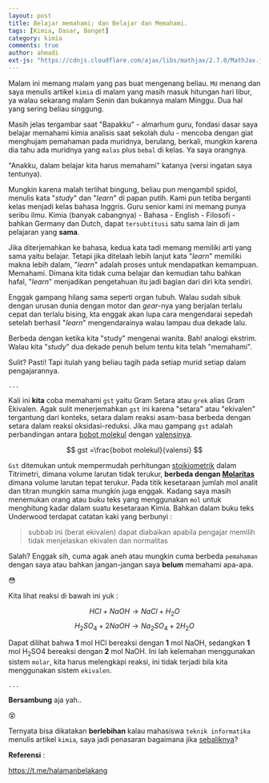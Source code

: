 ```yaml
---
layout: post
title: Belajar memahami; dan Belajar dan Memahami.
tags: [Kimia, Dasar, Banget]
category: kimia
comments: true
author: ahmadi
ext-js: "https://cdnjs.cloudflare.com/ajax/libs/mathjax/2.7.0/MathJax.js?config=TeX-MML-AM_CHTML"
--- 
```


Malam ini memang malam yang pas buat mengenang beliau. `MU` menang dan saya menulis artikel `kimia` di malam yang masih masuk hitungan hari libur, ya walau sekarang malam Senin dan bukannya malam Minggu. Dua hal yang sering beliau singgung.

Masih jelas tergambar saat "Bapakku" - almarhum guru, fondasi dasar saya belajar memahami kimia analisis saat sekolah dulu - mencoba dengan giat menghujam pemahaman pada muridnya, berulang, berkali, mungkin karena dia tahu ada muridnya yang `malas` plus `bebal` di kelas. Ya saya orangnya.

"Anakku, dalam belajar kita harus memahami" katanya (versi ingatan saya tentunya). 

Mungkin karena malah terlihat bingung, beliau pun mengambil spidol, menulis kata "*study*" dan "*learn*" di papan putih. Kami pun tetiba berganti kelas menjadi kelas bahasa Inggris. Guru senior kami ini memang punya seribu ilmu. Kimia (banyak cabangnya) - Bahasa - English - Filosofi - bahkan Germany dan Dutch, dapat `tersubtitusi` satu sama lain di jam pelajaran yang **sama**.

Jika diterjemahkan ke bahasa, kedua kata tadi memang memiliki arti yang sama yaitu belajar. Tetapi jika ditelaah lebih lanjut kata "*learn*" memiliki makna lebih dalam, "*learn*" adalah proses untuk mendapatkan kemampuan. Memahami. Dimana kita tidak cuma belajar dan kemudian tahu bahkan hafal, "*learn*" menjadikan pengetahuan itu jadi bagian dari diri kita sendiri.

Enggak gampang hilang sama seperti organ tubuh. Walau sudah sibuk dengan urusan dunia dengan motor dan *gear*-nya yang berjalan terlalu cepat dan terlalu bising, kta enggak akan lupa cara mengendarai sepedah setelah berhasil "*learn*" mengendarainya walau lampau dua dekade lalu.

Berbeda dengan ketika kita "study" mengenai wanita. Bah! analogi ekstrim. Walau kita "*study*" dua dekade penuh belum tentu kita telah "memahami".

Sulit? Pasti! Tapi itulah yang beliau tagih pada setiap murid setiap dalam pengajarannya.

`...`

Kali ini **kita** coba memahami `gst` yaitu Gram Setara atau `grek` alias Gram Ekivalen. Agak sulit menerjemahkan `gst` ini karena "setara" atau "ekivalen" tergantung dari konteks, setara dalam reaksi asam-basa berbeda dengan setara dalam reaksi oksidasi-reduksi. Jika mau gampang `gst` adalah perbandingan antara [bobot molekul](https://en.wikipedia.org/wiki/Molar_mass)  dengan [valensinya](https://en.wikipedia.org/wiki/Valence_(chemistry)).

$$ gst =\frac{bobot molekul}{valensi} $$

`Gst` ditemukan untuk mempermudah perhitungan [stoikiometrik](https://en.wikipedia.org/wiki/Stoichiometry) dalam Titrimetri, dimana volume larutan tidak terukur, **berbeda dengan [Molaritas](https://en.wikipedia.org/wiki/Molar_concentration)** dimana volume larutan tepat terukur. Pada titik kesetaraan jumlah mol analit dan titran mungkin sama mungkin juga enggak.
Kadang saya masih menemukan orang atau buku teks yang menggunakan `mol` untuk menghitung kadar dalam suatu kesetaraan Kimia. Bahkan dalam buku teks Underwood terdapat catatan kaki yang berbunyi :

> subbab ini (berat ekivalen) dapat diabaikan apabila pengajar memilih tidak menjelaskan ekivalen dan normalitas

Salah? Enggak sih, cuma agak aneh atau mungkin cuma berbeda `pemahaman` dengan saya atau bahkan jangan-jangan saya **belum** memahami apa-apa.

😳

Kita lihat reaksi di bawah ini yuk :

$$ HCl + NaOH 		→ NaCl + H_2O $$
$$ H_2SO_4 + 2NaOH 	→ Na_2SO_4 + 2H_2O $$

Dapat dilihat bahwa **1** mol HCl bereaksi dengan **1** mol NaOH, sedangkan **1** mol H<sub>2</sub>SO4 bereaksi dengan **2** mol NaOH. Ini lah kelemahan menggunakan sistem `molar`, kita harus melengkapi reaksi, ini tidak terjadi bila kita menggunakan sistem `ekivalen`.

`...`

**Bersambung** aja yah..

😵

Ternyata bisa dikatakan **berlebihan** kalau mahasiswa `teknik informatika` menulis artikel `kimia`, saya jadi penasaran bagaimana jika [sebaliknya](https://rezhajulio.id/)?

 

**Referensi** :

<https://t.me/halamanbelakang>
